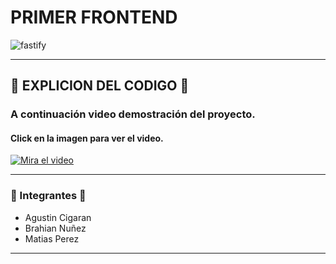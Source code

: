 # PRIMER FRONTEND
![fastify](https://t3.ftcdn.net/jpg/02/92/88/72/360_F_292887204_2wH041phSQo70eqaE9GRqFvn5MmQ4B8w.jpg)
___
## 🚜 EXPLICION DEL CODIGO 🚜
### A continuación video demostración del proyecto.
#### Click en la imagen para ver el video.
[![Mira el video](https://static01.nyt.com/images/2019/07/23/arts/23youtube/merlin_155983551_a3c15fea-a1c7-4c46-8063-06a1fefe4673-videoSixteenByNineJumbo1600.jpg)](https://youtu.be/y4ftIvGeOpk)
___
### 🙋 Integrantes 🙋
  -  Agustin Cigaran
  -  Brahian Nuñez
  -  Matias Perez
___
